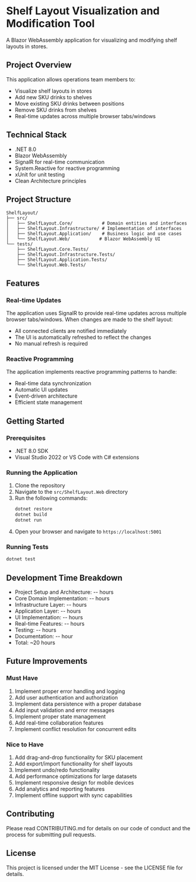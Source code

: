 # Shelf Layout Visualization and Modification Tool

A Blazor WebAssembly application for visualizing and modifying shelf layouts in stores.

## Project Overview

This application allows operations team members to:
- Visualize shelf layouts in stores
- Add new SKU drinks to shelves
- Move existing SKU drinks between positions
- Remove SKU drinks from shelves
- Real-time updates across multiple browser tabs/windows

## Technical Stack

- .NET 8.0
- Blazor WebAssembly
- SignalR for real-time communication
- System.Reactive for reactive programming
- xUnit for unit testing
- Clean Architecture principles

## Project Structure

```
ShelfLayout/
├── src/
│   ├── ShelfLayout.Core/           # Domain entities and interfaces
│   ├── ShelfLayout.Infrastructure/ # Implementation of interfaces
│   ├── ShelfLayout.Application/    # Business logic and use cases
│   └── ShelfLayout.Web/           # Blazor WebAssembly UI
└── tests/
    ├── ShelfLayout.Core.Tests/
    ├── ShelfLayout.Infrastructure.Tests/
    ├── ShelfLayout.Application.Tests/
    └── ShelfLayout.Web.Tests/
```

## Features

### Real-time Updates
The application uses SignalR to provide real-time updates across multiple browser tabs/windows. When changes are made to the shelf layout:
- All connected clients are notified immediately
- The UI is automatically refreshed to reflect the changes
- No manual refresh is required

### Reactive Programming
The application implements reactive programming patterns to handle:
- Real-time data synchronization
- Automatic UI updates
- Event-driven architecture
- Efficient state management

## Getting Started

### Prerequisites

- .NET 8.0 SDK
- Visual Studio 2022 or VS Code with C# extensions

### Running the Application

1. Clone the repository
2. Navigate to the `src/ShelfLayout.Web` directory
3. Run the following commands:
   ```bash
   dotnet restore
   dotnet build
   dotnet run
   ```
4. Open your browser and navigate to `https://localhost:5001`

### Running Tests

```bash
dotnet test
```

## Development Time Breakdown

- Project Setup and Architecture: -- hours
- Core Domain Implementation: -- hours
- Infrastructure Layer: -- hours
- Application Layer: -- hours
- UI Implementation: -- hours
- Real-time Features: -- hours
- Testing: -- hours
- Documentation: -- hour
- Total: ~20 hours

## Future Improvements

### Must Have
1. Implement proper error handling and logging
2. Add user authentication and authorization
3. Implement data persistence with a proper database
4. Add input validation and error messages
5. Implement proper state management
6. Add real-time collaboration features
7. Implement conflict resolution for concurrent edits

### Nice to Have
1. Add drag-and-drop functionality for SKU placement
2. Add export/import functionality for shelf layouts
3. Implement undo/redo functionality
4. Add performance optimizations for large datasets
5. Implement responsive design for mobile devices
6. Add analytics and reporting features
7. Implement offline support with sync capabilities

## Contributing

Please read CONTRIBUTING.md for details on our code of conduct and the process for submitting pull requests.

## License

This project is licensed under the MIT License - see the LICENSE file for details. 
